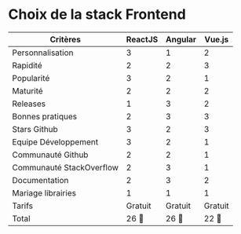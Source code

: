 # Choix de la stack Frontend

| Critères                   | ReactJS | Angular | Vue.js |
|----------------------------|---------|---------|--------|
| Personnalisation           | 3       | 1       | 2      |
| Rapidité                   | 2       | 2       | 3      |
| Popularité                 | 3       | 2       | 1      |
| Maturité                   | 2       | 2       | 2      |
| Releases                   | 1       | 3       | 2      |
| Bonnes pratiques           | 2       | 3       | 3      |
| Stars Github               | 3       | 2       | 3      |
| Equipe Développement       | 3       | 2       | 1      |
| Communauté Github          | 2       | 2       | 1      |
| Communauté StackOverflow   | 2       | 3       | 1      |
| Documentation              | 2       | 3       | 2      |
| Mariage librairies         | 1       | 1       | 1      |
| Tarifs                     | Gratuit | Gratuit | Gratuit|
| Total                  | 26 🥇  | 26 🥈 | 22 🥉 |